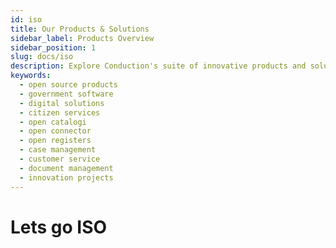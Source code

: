 ```yaml
---
id: iso
title: Our Products & Solutions
sidebar_label: Products Overview
sidebar_position: 1
slug: docs/iso
description: Explore Conduction's suite of innovative products and solutions designed to transform government services and enhance citizen experience
keywords:
  - open source products
  - government software
  - digital solutions
  - citizen services
  - open catalogi
  - open connector
  - open registers
  - case management
  - customer service
  - document management
  - innovation projects
---
```


# Lets go ISO